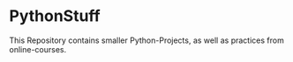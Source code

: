 # PythonStuff
 
This Repository contains smaller Python-Projects, as well as practices from online-courses.